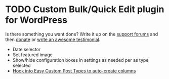 # TODO Custom Bulk/Quick Edit plugin for WordPress

Is there something you want done? Write it up on the [support forums](http://wordpress.org/support/plugin/custom-bulkquick-edit) and then [donate](http://aihr.us/about-aihrus/donate/) or [write an awesome testimonial](http://aihr.us/about-aihrus/testimonials/add-testimonial/).

* Date selector
* Set featured image
* Show/hide configuration boxes in settings as needed per as type selected
* [Hook into Easy Custom Post Types to auto-create columns](https://aihrus.zendesk.com/agent/#/tickets/250)